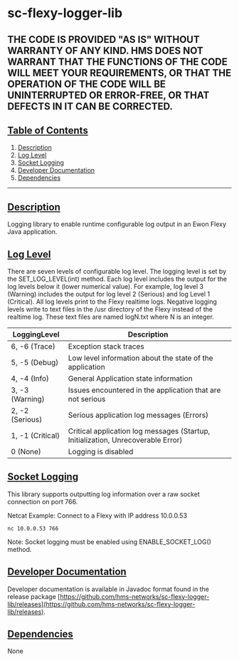 # sc-flexy-logger-lib

THE CODE IS PROVIDED "AS IS" WITHOUT WARRANTY OF ANY KIND. HMS DOES NOT WARRANT THAT THE FUNCTIONS OF THE CODE WILL MEET YOUR REQUIREMENTS, OR THAT THE OPERATION OF THE CODE WILL BE UNINTERRUPTED OR ERROR-FREE, OR THAT DEFECTS IN IT CAN BE CORRECTED.
---

## [Table of Contents](#table-of-contents)

1. [Description](#description)
2. [Log Level](#log-level)
3. [Socket Logging](#socket-logging)
4. [Developer Documentation](#developer-documentation)
5. [Dependencies](#dependencies)

---

## [Description](#table-of-contents)

Logging library to enable runtime configurable log output in an Ewon Flexy Java application.

## [Log Level](#table-of-contents)

There are seven levels of configurable log level. The logging level is set by the SET_LOG_LEVEL(int) method. Each log level includes the output for the log levels below it (lower numerical value). For example, log level 3 (Warning) includes the output for log level 2 (Serious) and log Level 1 (Critical). All log levels print to the Flexy realtime logs. Negative logging levels write to text files in the /usr directory of the Flexy instead of the realtime log. These text files are named logN.txt where N is an integer.

| LoggingLevel     | Description |
|------------------|---|
| 6, -6 (Trace)    | Exception stack traces |
| 5, -5 (Debug)    | Low level information about the state of the application |
| 4, -4 (Info)     | General Application state information |
| 3, -3 (Warning)  | Issues encountered in the application that are not serious |
| 2, -2 (Serious)  | Serious application log messages (Errors) |
| 1, -1 (Critical) | Critical application log messages (Startup, Initialization, Unrecoverable Error) |
| 0 (None)         | Logging is disabled |

## [Socket Logging](#table-of-contents)
This library supports outputting log information over a raw socket connection on port 766.

Netcat Example: Connect to a Flexy with IP address 10.0.0.53
```console
nc 10.0.0.53 766
```
Note: Socket logging must be enabled using ENABLE_SOCKET_LOG() method.

## [Developer Documentation](#table-of-contents)

Developer documentation is available in Javadoc format found in the release package [https://github.com/hms-networks/sc-flexy-logger-lib/releases](https://github.com/hms-networks/sc-flexy-logger-lib/releases).

## [Dependencies](#table-of-contents)
None